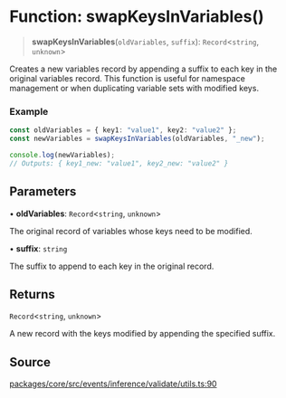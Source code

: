 # Function: swapKeysInVariables()

> **swapKeysInVariables**(`oldVariables`, `suffix`): `Record`\<`string`, `unknown`\>

Creates a new variables record by appending a suffix to each key in the original variables record.
This function is useful for namespace management or when duplicating variable sets with modified keys.

### Example
```typescript
const oldVariables = { key1: "value1", key2: "value2" };
const newVariables = swapKeysInVariables(oldVariables, "_new");

console.log(newVariables);
// Outputs: { key1_new: "value1", key2_new: "value2" }
```

## Parameters

• **oldVariables**: `Record`\<`string`, `unknown`\>

The original record of variables whose keys need to be modified.

• **suffix**: `string`

The suffix to append to each key in the original record.

## Returns

`Record`\<`string`, `unknown`\>

A new record with the keys modified by appending the specified suffix.

## Source

[packages/core/src/events/inference/validate/utils.ts:90](https://github.com/VictorS67/encre/blob/c09849eb59af073bf23be826a912f2ba4f635f93/packages/core/src/events/inference/validate/utils.ts#L90)
